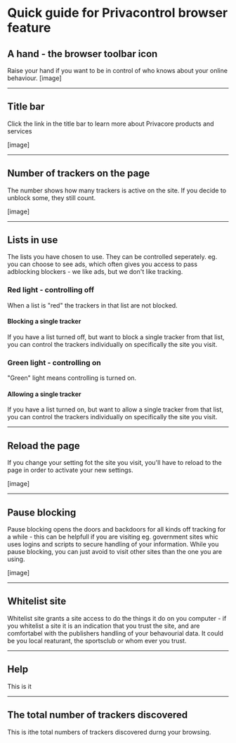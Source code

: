 # Quick guide for Privacontrol browser feature


## A hand - the browser toolbar icon
Raise your hand if you want to be in control of who knows about your online behaviour. 
[image]
  

-----
## Title bar
Click the link in the title bar to learn more about Privacore products and services

[image]  

-----
## Number of trackers on the page
The number shows how many trackers is active on the site. If you decide to unblock some, they still count. 

[image]  

-----
## Lists in use
The lists you have chosen to use. They can be controlled seperately. eg. you can choose to see ads, which often gives you access to pass adblocking blockers -  we like ads, but we don't like tracking.

### Red light - controlling off

When a list is "red" the trackers in that list are not blocked.
#### Blocking a single tracker
If you have a list turned off, but want to block a single tracker from that list, you can control the trackers individually on specifically the site you visit. 

### Green light - controlling on
"Green" light means controlling is turned on.

#### Allowing a single tracker
If you have a list turned on, but want to allow a single tracker from that list, you can control the trackers individually on specifically the site you visit.

-----
## Reload the page
If you change your setting fot the site you visit, you'll have to reload to the page in order to activate your new settings. 

[image]  

-----
## Pause blocking
Pause blocking opens the doors and backdoors for all kinds off tracking for a while - this can be helpfull if you are visiting eg. government sites whic uses logins and scripts to secure handling of your information. While you pause blocking, you can just avoid to visit other sites than the one you are using.

[image]  

-----
## Whitelist site
Whitelist site grants a site access to do the things it do on you computer - if you whitelist a site it is an indication that you trust the site, and are comfortabel with the publishers handling of your behavourial data. It could be you local reaturant, the sportsclub or whom ever you trust.

-----
## Help
This is it

-----
## The total number of trackers discovered 
This is ithe total numbers of trackers discovered durng your browsing.
